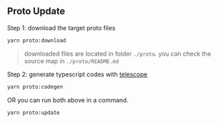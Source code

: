 ## Proto Update

Step 1: download the target proto files

```sh
yarn proto:download
```

> downloaded files are located in folder `./proto`. you can check the source map in `./proto/README.md`

Step 2: generate typescript codes with [telescope](https://github.com/cosmology-tech/telescope)

```sh
yarn proto:codegen
```

OR you can run both above in a command.

```sh
yarn proto:update
```
